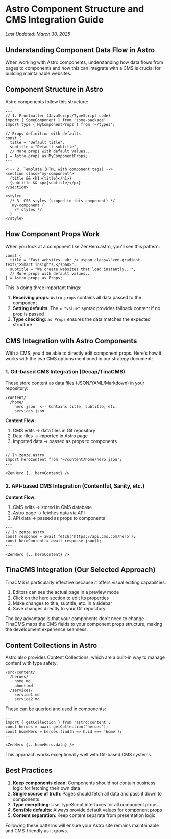 # Astro Component Structure and CMS Integration Guide

*Last Updated: March 30, 2025*

## Understanding Component Data Flow in Astro

When working with Astro components, understanding how data flows from pages to components and how this can integrate with a CMS is crucial for building maintainable websites.

## Component Structure in Astro

Astro components follow this structure:

```astro
---
// 1. Frontmatter (JavaScript/TypeScript code)
import { SomeComponent } from 'some-package';
import type { MyComponentProps } from '~/types';

// Props definition with defaults
const {
  title = "Default title",
  subtitle = "Default subtitle",
  // More props with default values...
} = Astro.props as MyComponentProps;
---

<!-- 2. Template (HTML with component tags) -->
<section class="my-component">
  {title && <h1>{title}</h1>}
  {subtitle && <p>{subtitle}</p>}
</section>

<style>
  /* 3. CSS styles (scoped to this component) */
  .my-component {
    /* styles */
  }
</style>
```

## How Component Props Work

When you look at a component like ZenHero.astro, you'll see this pattern:

```astro
const {
  title = "Fast websites. <br /> <span class=\"zen-gradient-text\">Smart insights.</span>",
  subtitle = "We create websites that load instantly...",
  // More props with default values...
} = Astro.props as Props;
```

This is doing three important things:
1. **Receiving props**: `Astro.props` contains all data passed to the component
2. **Setting defaults**: The `= "value"` syntax provides fallback content if no prop is passed
3. **Type checking**: `as Props` ensures the data matches the expected structure

## CMS Integration with Astro Components

With a CMS, you'd be able to directly edit component props. Here's how it works with the two CMS options mentioned in our strategy document:

### 1. Git-based CMS Integration (Decap/TinaCMS)

These store content as data files (JSON/YAML/Markdown) in your repository:

```
/content/
  /home/
    hero.json  <-- Contains title, subtitle, etc.
    services.json
```

**Content Flow:**
1. CMS edits → data files in Git repository
2. Data files → imported in Astro page
3. Imported data → passed as props to components

```astro
---
// In zenze.astro
import heroContent from '~/content/home/hero.json';
---

<ZenHero {...heroContent} />
```

### 2. API-based CMS Integration (Contentful, Sanity, etc.)

**Content Flow:**
1. CMS edits → stored in CMS database
2. Astro page → fetches data via API
3. API data → passed as props to components

```astro
---
// In zenze.astro
const response = await fetch('https://api.cms.com/hero');
const heroContent = await response.json();
---

<ZenHero {...heroContent} />
```

## TinaCMS Integration (Our Selected Approach)

TinaCMS is particularly effective because it offers visual editing capabilities:

1. Editors can see the actual page in a preview mode
2. Click on the hero section to edit its properties
3. Make changes to title, subtitle, etc. in a sidebar
4. Save changes directly to your Git repository

The key advantage is that your components don't need to change - TinaCMS maps the CMS fields to your component props structure, making the development experience seamless.

## Content Collections in Astro

Astro also provides Content Collections, which are a built-in way to manage content with type safety:

```
/src/content/
  /heroes/
    home.md
    about.md
  /services/
    service1.md
    service2.md
```

These can be queried and used in components:

```astro
---
import { getCollection } from 'astro:content';
const heroes = await getCollection('heroes');
const homeHero = heroes.find(h => h.id === 'home');
---

<ZenHero {...homeHero.data} />
```

This approach works exceptionally well with Git-based CMS systems.

## Best Practices

1. **Keep components clean**: Components should not contain business logic for fetching their own data
2. **Single source of truth**: Pages should fetch all data and pass it down to components
3. **Type everything**: Use TypeScript interfaces for all component props
4. **Sensible defaults**: Always provide default values for component props
5. **Content separation**: Keep content separate from presentation logic

Following these patterns will ensure your Astro site remains maintainable and CMS-friendly as it grows.
